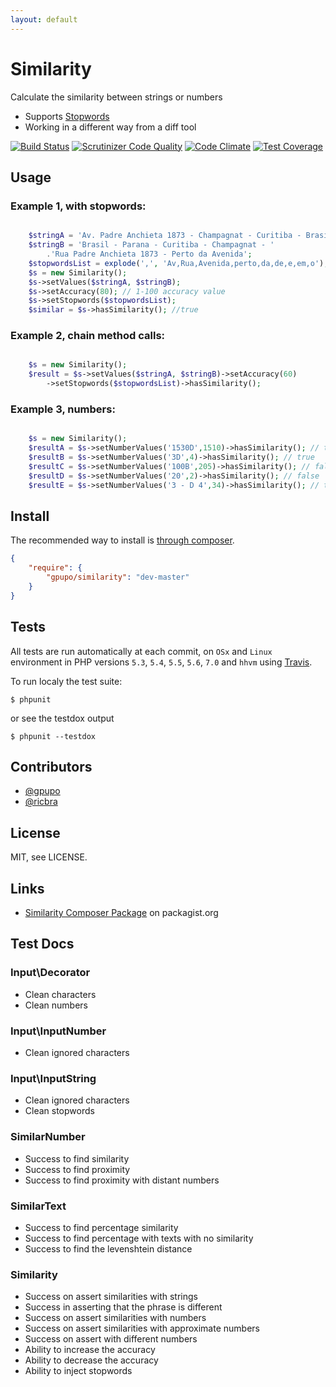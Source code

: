 ```yaml
---
layout: default
---
```

# Similarity

Calculate the similarity between strings or numbers

* Supports [Stopwords](http://en.wikipedia.org/wiki/Stop_words)
* Working in a different way from a diff tool

[![Build Status](https://secure.travis-ci.org/gpupo/similarity.png?branch=master)](http://travis-ci.org/gpupo/similarity)
[![Scrutinizer Code Quality](https://scrutinizer-ci.com/g/gpupo/similarity/badges/quality-score.png?b=master)](https://scrutinizer-ci.com/g/gpupo/similarity/?branch=master)
[![Code Climate](https://codeclimate.com/github/gpupo/similarity/badges/gpa.svg)](https://codeclimate.com/github/gpupo/similarity)
[![Test Coverage](https://codeclimate.com/github/gpupo/similarity/badges/coverage.svg)](https://codeclimate.com/github/gpupo/similarity/coverage)


## Usage

### Example 1, with stopwords:

```PHP

	$stringA = 'Av. Padre Anchieta 1873 - Champagnat - Curitiba - Brasil';
	$stringB = 'Brasil - Parana - Curitiba - Champagnat - '
		.'Rua Padre Anchieta 1873 - Perto da Avenida';
	$stopwordsList = explode(',', 'Av,Rua,Avenida,perto,da,de,e,em,o');
	$s = new Similarity();
    $s->setValues($stringA, $stringB);
    $s->setAccuracy(80); // 1-100 accuracy value
    $s->setStopwords($stopwordsList);
	$similar = $s->hasSimilarity(); //true
```

### Example 2, chain method calls:

```PHP

	$s = new Similarity();
    $result = $s->setValues($stringA, $stringB)->setAccuracy(60)
    	->setStopwords($stopwordsList)->hasSimilarity();
```

### Example 3, numbers:

```PHP

	$s = new Similarity();
    $resultA = $s->setNumberValues('1530D',1510)->hasSimilarity(); // true
	$resultB = $s->setNumberValues('3D',4)->hasSimilarity(); // true
	$resultC = $s->setNumberValues('100B',205)->hasSimilarity(); // false
	$resultD = $s->setNumberValues('20',2)->hasSimilarity(); // false
	$resultE = $s->setNumberValues('3 - D 4',34)->hasSimilarity(); // true
```

## Install

The recommended way to install is [through composer](http://getcomposer.org).

```JSON
{
    "require": {
        "gpupo/similarity": "dev-master"
    }
}
```

## Tests

All tests are run automatically at each commit, on ``OSx`` and ``Linux`` environment in PHP versions ``5.3``, ``5.4``, ``5.5``, ``5.6``, ``7.0`` and ``hhvm`` using  [Travis](http://travis-ci.org/gpupo/similarity).


To run localy the test suite:

    $ phpunit

or see the testdox output

    $ phpunit --testdox

## Contributors

* [@gpupo](https://github.com/gpupo)
* [@ricbra](https://github.com/ricbra)

## License

MIT, see LICENSE.


## Links

* [Similarity Composer Package](https://packagist.org/packages/gpupo/similarity) on packagist.org

## Test Docs

<!--
phpunit --testdox | grep -vi php |  sed "s/.*\[*]/-/" | sed 's/.*Gpupo.*/&\'$'\n/g' | sed 's/.*Gpupo.*/&\'$'\n/g' | sed 's/Gpupo\\Tests\\Similarity\\/### /g' | sed '/./,/^$/!d' >> README.md
-->
### Input\Decorator

- Clean characters
- Clean numbers

### Input\InputNumber

- Clean ignored characters

### Input\InputString

- Clean ignored characters
- Clean stopwords

### SimilarNumber

- Success to find similarity
- Success to find proximity
- Success to find proximity with distant numbers

### SimilarText

- Success to find percentage similarity
- Success to find percentage with texts with no similarity
- Success to find the levenshtein distance

### Similarity

- Success on assert similarities with strings
- Success in asserting that the phrase is different
- Success on assert similarities with numbers
- Success on assert similarities with approximate numbers
- Success on assert with different numbers
- Ability to increase the accuracy
- Ability to decrease the accuracy
- Ability to inject stopwords
